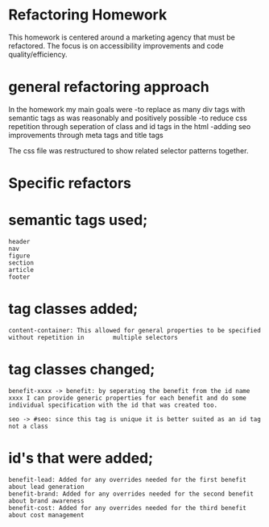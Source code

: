 # Refactoring Homework
This homework is centered around a marketing agency that must be refactored. The focus is on accessibility improvements and code quality/efficiency. 

# general refactoring approach
In the homework my main goals were 
    -to replace as many div tags with semantic tags as was reasonably and positively possible
    -to reduce css repetition through seperation of class and id tags in the html
    -adding seo improvements through meta tags and title tags

The css file was restructured to show related selector patterns together. 

# Specific refactors

# semantic tags used;
    header
    nav
    figure
    section
    article
    footer

# tag classes added;
    content-container: This allowed for general properties to be specified without repetition in        multiple selectors

# tag classes changed;
    benefit-xxxx -> benefit: by seperating the benefit from the id name xxxx I can provide generic properties for each benefit and do some individual specification with the id that was created too.

    seo -> #seo: since this tag is unique it is better suited as an id tag not a class

# id's that were added;
    benefit-lead: Added for any overrides needed for the first benefit about lead generation
    benefit-brand: Added for any overrides needed for the second benefit about brand awareness
    benefit-cost: Added for any overrides needed for the third benefit about cost management
